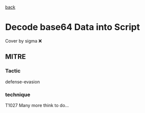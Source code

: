 [back](../index.md)
# Decode base64 Data into Script
Cover by sigma :x: 
## MITRE
### Tactic
defense-evasion
### technique
T1027
Many more think to do...